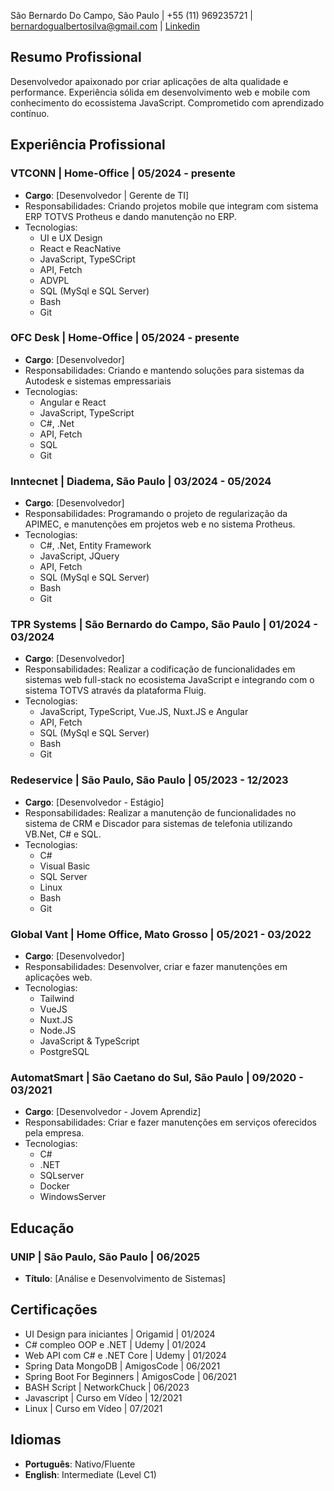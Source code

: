 São Bernardo Do Campo, São Paulo | +55 (11) 969235721 | bernardogualbertosilva@gmail.com | [Linkedin](https://www.linkedin.com/in/bernardogualberto/)

## Resumo Profissional
Desenvolvedor apaixonado por criar aplicações de alta qualidade e performance. Experiência sólida em desenvolvimento web e mobile com conhecimento do ecossistema JavaScript. Comprometido com aprendizado contínuo.

## Experiência Profissional
### VTCONN | Home-Office | 05/2024 - presente
- **Cargo**: [Desenvolvedor | Gerente de TI]
- Responsabilidades: Criando projetos mobile que integram com sistema ERP TOTVS Protheus e dando manutenção no ERP.
- Tecnologias:  
	- UI e UX Design
	+ React e ReacNative
	+ JavaScript, TypeSCript
	+ API, Fetch
	+ ADVPL
	+ SQL (MySql e SQL Server)  
	+ Bash
	+ Git

### OFC Desk | Home-Office | 05/2024 - presente
- **Cargo**: [Desenvolvedor]
- Responsabilidades: Criando e mantendo soluções para sistemas da Autodesk e sistemas empressariais
- Tecnologias:  
	+ Angular e React
	+ JavaScript, TypeScript
	+ C#, .Net
	+ API, Fetch  
	+ SQL
	+ Git

### Inntecnet | Diadema, São Paulo | 03/2024 - 05/2024
- **Cargo**: [Desenvolvedor]
- Responsabilidades: Programando o projeto de regularização da APIMEC, e manutenções em projetos web e no sistema Protheus.
- Tecnologias:  
	+ C#, .Net, Entity Framework
	+ JavaScript, JQuery  
	+ API, Fetch  
	+ SQL (MySql e SQL Server)  
	+ Bash
	+ Git

### TPR Systems | São Bernardo do Campo, São Paulo | 01/2024 - 03/2024
- **Cargo**: [Desenvolvedor]
- Responsabilidades: Realizar a codificação de funcionalidades em sistemas web full-stack no ecosistema JavaScript e integrando com o sistema TOTVS através da plataforma Fluig.
- Tecnologias:  
	+ JavaScript, TypeScript, Vue.JS, Nuxt.JS e Angular  
	+ API, Fetch  
	+ SQL (MySql e SQL Server)  
	+ Bash
	+ Git

### Redeservice | São Paulo, São Paulo | 05/2023 - 12/2023
- **Cargo**: [Desenvolvedor - Estágio]
- Responsabilidades: Realizar a manutenção de funcionalidades no sistema de CRM e Discador para sistemas de telefonia utilizando VB.Net, C# e SQL.
- Tecnologias:  
	+ C#  
	+ Visual Basic  
	+ SQL Server  
	+ Linux  
	+ Bash  
	+ Git

### Global Vant | Home Office, Mato Grosso | 05/2021 - 03/2022
- **Cargo**: [Desenvolvedor]
- Responsabilidades: Desenvolver, criar e fazer manutenções em aplicações web.  
- Tecnologias:  
	- Tailwind  
	- VueJS  
	- Nuxt.JS
	- Node.JS  
	- JavaScript & TypeScript  
	- PostgreSQL

### AutomatSmart | São Caetano do Sul, São Paulo | 09/2020 - 03/2021
- **Cargo**: [Desenvolvedor - Jovem Aprendiz]
- Responsabilidades: Criar e fazer manutenções em serviços oferecidos pela empresa.
- Tecnologias:  
	-  C#
	- .NET
	- SQLserver
	- Docker
	- WindowsServer

## Educação
### UNIP | São Paulo, São Paulo | 06/2025
- **Título**: [Análise e Desenvolvimento de Sistemas]

## Certificações
- UI Design para iniciantes | Origamid | 01/2024
- C# compleo OOP e .NET | Udemy | 01/2024
- Web API com C# e .NET Core | Udemy | 01/2024
- Spring Data MongoDB | AmigosCode | 06/2021
- Spring Boot For Beginners | AmigosCode | 06/2021
- BASH Script | NetworkChuck | 06/2023
- Javascript | Curso em Vídeo | 12/2021
- Linux | Curso em Vídeo | 07/2021

## Idiomas
- **Português**: Nativo/Fluente
- **English**: Intermediate (Level C1)
